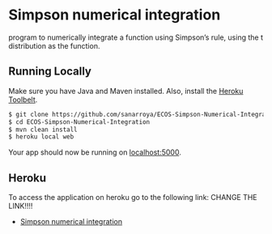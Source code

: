 # Simpson numerical integration

program to numerically integrate a function using Simpson’s rule, using the t distribution as the function.

## Running Locally

Make sure you have Java and Maven installed.  Also, install the [Heroku Toolbelt](https://toolbelt.heroku.com/).

```sh
$ git clone https://github.com/sanarroya/ECOS-Simpson-Numerical-Integration.git
$ cd ECOS-Simpson-Numerical-Integration
$ mvn clean install
$ heroku local web
```

Your app should now be running on [localhost:5000](http://localhost:5000/).

## Heroku

To access the application on heroku go to the following link:
CHANGE THE LINK!!!!
- [Simpson numerical integration](https://hidden-brook-36984.herokuapp.com/calculateRelativeSizeValues)
